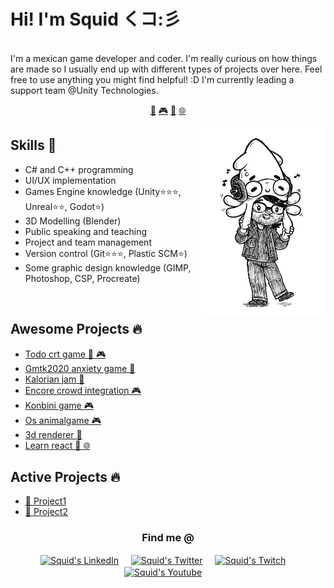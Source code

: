 # Hi! I'm Squid くコ:彡


<br>I'm a mexican game developer and coder. I'm really curious on how things are made so I usually end up with different types of projects over here. Feel free to use anything you might find helpful! :D I'm currently leading a support team @Unity Technologies.


<p align="center">
<a href="https://github.com/luisquid/luisquid/blob/main/gamejam.md">👾</a>
<a href="https://github.com/luisquid/luisquid/blob/main/gamedev.md">🎮</a>
<a href="https://github.com/luisquid/luisquid/blob/main/learning.md">📖</a>
<a href="https://github.com/luisquid/luisquid/blob/main/web.md">🌐</a>
</p>


<a href="https://twitter.com/luisquid">
<img align="right" height="auto" width="200" src="https://github.com/luisquid/luisquid/raw/main/img/squidHR.jpg"/>
</a>


## Skills 🧰
- C# and C++ programming
- UI/UX implementation
- Games Engine knowledge (Unity⭐⭐⭐, Unreal⭐⭐, Godot⭐)
- 3D Modelling (Blender)
- Public speaking and teaching
- Project and team management
- Version control (Git⭐⭐⭐, Plastic SCM⭐)
- Some graphic design knowledge (GIMP, Photoshop, CSP, Procreate)


<br>

## Awesome Projects 🔥
- [Todo crt game  👾 🎮](https://github.com/luisquid/todo-crt-game) 
- [Gmtk2020 anxiety game  👾](https://github.com/luisquid/gmtk2020-anxiety-game) 
- [Kalorian jam  👾](https://github.com/luisquid/kalorian-jam) 
- [Encore crowd integration  🎮](https://github.com/luisquid/encore-crowd-integration) 
- [Konbini game  🎮](https://github.com/luisquid/konbini-game) 
- [Os animalgame  🎮](https://github.com/luisquid/os-animalgame) 
- [3d renderer  📖](https://github.com/luisquid/3d-renderer) 
- [Learn react  📖 🌐](https://github.com/luisquid/learn-react) 



## Active Projects 🔥
<ul><li><a href="https://github.com/myuser/project1">🌟 Project1</a><br></li><li><a href="https://github.com/myuser/project2">🤖 Project2</a><br></li></ul>


<div align="center">
<h3 align="center">Find me @</h3>
</div>
<p align="center">
<a href="https://www.linkedin.com/in/luisbernardobazan/" target="blank">
<img align="center" width="30px" alt="Squid's LinkedIn" src="https://www.vectorlogo.zone/logos/linkedin/linkedin-icon.svg"/></a> &nbsp; &nbsp;
<a href="https://twitter.com/luisquid" target="blank">
<img align="center" width="30px" alt="Squid's Twitter" src="https://www.vectorlogo.zone/logos/twitter/twitter-official.svg"/></a> &nbsp; &nbsp;
<a href="https://www.twitch.tv/luisquidTV" target="blank">
<img align="center" width="30px" alt="Squid's Twitch" src="https://www.vectorlogo.zone/logos/twitch/twitch-icon.svg"/></a> &nbsp; &nbsp;
<a href="https://youtube.com/@luisquid" target="blank">
<img align="center" width="30px" alt="Squid's Youtube" src="https://www.vectorlogo.zone/logos/youtube/youtube-icon.svg"/></a> &nbsp; &nbsp;

</p>


